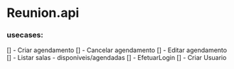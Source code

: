 # Reunion.api

### usecases:

[] - Criar agendamento
[] - Cancelar agendamento
[] - Editar agendamento
[] - Listar salas - disponíveis/agendadas
[] - EfetuarLogin
[] - Criar Usuario
